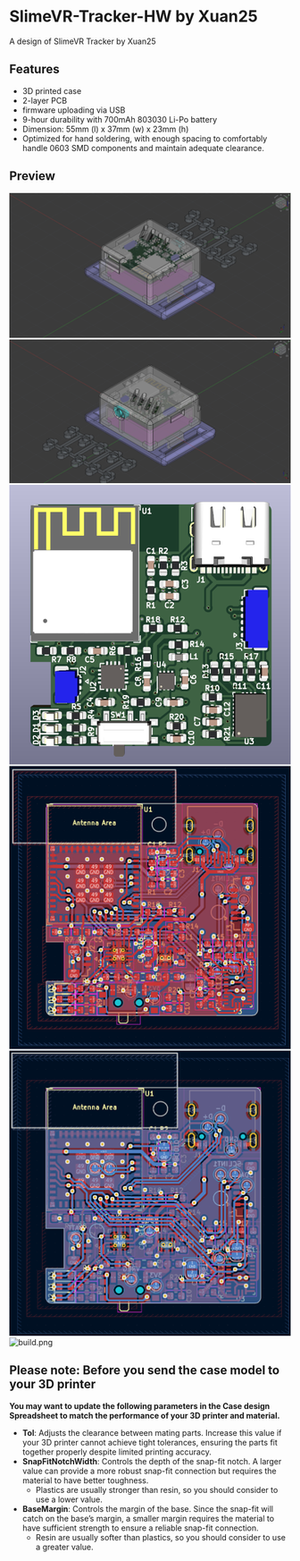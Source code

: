 # SlimeVR-Tracker-HW by Xuan25

A design of SlimeVR Tracker by Xuan25

## Features

- 3D printed case
- 2-layer PCB
- firmware uploading via USB
- 9-hour durability with 700mAh 803030 Li-Po battery
- Dimension: 55mm (l) x 37mm (w) x 23mm (h)
- Optimized for hand soldering, with enough spacing to comfortably handle 0603 SMD components and maintain adequate clearance.

## Preview

![case-a.png](./imgs/case-a.png)
![case-b.png](./imgs/case-b.png)
![pcb-3d.png](./imgs/pcb-3d.png)
![pcb-a.png](./imgs/pcb-a.png)
![pcb-b.png](./imgs/pcb-b.png)
![build.png](./imgs/build.png)

## Please note: Before you send the case model to your 3D printer

**You may want to update the following parameters in the Case design Spreadsheet to match the performance of your 3D printer and material.**

- **Tol**: Adjusts the clearance between mating parts. Increase this value if your 3D printer cannot achieve tight tolerances, ensuring the parts fit together properly despite limited printing accuracy.
- **SnapFitNotchWidth**: Controls the depth of the snap-fit notch. A larger value can provide a more robust snap-fit connection but requires the material to have better toughness.
  - Plastics are usually stronger than resin, so you should consider to use a lower value.
- **BaseMargin**: Controls the margin of the base. Since the snap-fit will catch on the base’s margin, a smaller margin requires the material to have sufficient strength to ensure a reliable snap-fit connection.
  - Resin are usually softer than plastics, so you should consider to use a greater value.
